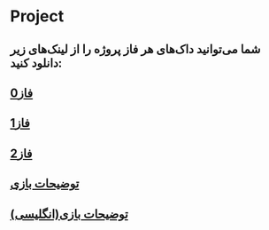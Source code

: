 # Project
## شما می‌توانید داک‌های هر فاز پروژه را از لینک‌های زیر دانلود کنید:

## [فاز0](https://github.com/AdvancedProgrammingSUT2022/Project/blob/main/Phase0/main/Phase0.pdf)

## [فاز1](https://github.com/AdvancedProgrammingSUT2022/Project/blob/main/Phase1/main/Phase1.pdf)

## [فاز2](https://github.com/AdvancedProgrammingSUT2022/Project/blob/main/Phase1/main/Phase2.pdf)

## [توضیحات بازی](https://github.com/AdvancedProgrammingSUT2022/Project/blob/main/Game/main/Game.pdf)

## [توضیحات بازی(انگلیسی)](https://github.com/AdvancedProgrammingSUT2022/Project/blob/main/Game/main/Civ_V_Manual_English.pdf)

